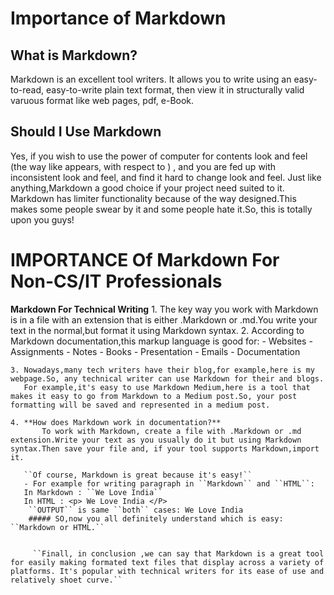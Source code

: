 # Importance of Markdown
## What is Markdown?
Markdown is an excellent tool writers. It allows you to write using an easy-to-read, easy-to-write plain text format, then view it in structurally valid varuous format like web pages, pdf, e-Book.

## Should I Use Markdown
Yes, if you wish to use the power of computer for contents look and feel (the way like appears, with respect to ) , and you are fed up with inconsistent look and feel, and find it hard to change look and feel. Just like anything,Markdown a good choice if your project need suited to it. Markdown has limiter functionality because of the way designed.This makes some people swear by it and some people hate it.So, this is totally upon you guys!
    
  
  # IMPORTANCE Of Markdown For Non-CS/IT Professionals
  
  **Markdown For Technical Writing**
    1. The key way you work with Markdown is in a file with an extension that is either .Markdown or .md.You write your text in the normal,but format it using Markdown syntax.
    2. According to Markdown documentation,this markup language is good for:
          - Websites
          - Assignments
          - Notes
          - Books
          - Presentation
          - Emails
          - Documentation
          
    3. Nowadays,many tech writers have their blog,for example,here is my webpage.So, any technical writer can use Markdown for their and blogs.
       For example,it's easy to use Markdown Medium,here is a tool that makes it easy to go from Markdown to a Medium post.So, your post formatting will be saved and represented in a medium post.
       
    4. **How does Markdown work in documentation?**
           To work with Markdown, create a file with .Markdown or .md extension.Write your text as you usually do it but using Markdown syntax.Then save your file and, if your tool supports Markdown,import it.
           
       ``Of course, Markdown is great because it's easy!``
       - For example for writing paragraph in ``Markdown`` and ``HTML``:
       In Markdown : ``We Love India``
       In HTML : <p> We Love India </P>
        ``OUTPUT`` is same ``both`` cases: We Love India
        ##### SO,now you all definitely understand which is easy: ``Markdown or HTML.`` 
        
        
         ``Finall, in conclusion ,we can say that Markdown is a great tool for easily making formated text files that display across a variety of platforms. It's popular with technical writers for its ease of use and relatively shoet curve.``
         
        
